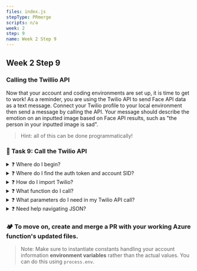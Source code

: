 ```yaml
---
files: index.js
stepType: PRmerge
scripts: n/a
week: 2
step: 9
name: Week 2 Step 9
---
```


## Week 2 Step 9
### Calling the Twillio API
Now that your account and coding environments are set up, it is time to get to work! As a reminder, you are using the Twilio API to send Face API data as a text message. Connect your Twilio profile to your local environment then send a message by calling the API. Your message should describe the emotion on an inputted image based on Face API results, such as "the person in your inputted image is sad".

> Hint: all of this can be done programmatically!

### 📝 Task 9: Call the Twilio API
<details>
<summary>❓ Where do I begin?</summary>
</br>

In your function but outside of the module, declare 3 constants: one for your account SID, another for your auth token, and the last for the twilio client.
</br>
</details>

<details>
<summary>❓ Where do I find the auth token and account SID?</summary>
</br>

The auth token and account SIDs are found on your [Twilio dashboard](https://www.twilio.com/) console.
</br>
</details>

<details>
<summary>❓ How do I import Twilio?</summary>
</br>

Check you that you have installed Twilio through npm by typing `twilio --version` in your terminal. Afterwards, instantiate the `client` constant you declared to require the Twilio package. Pass in the account SID and auth token as parameters.
</details>

<details>
<summary>❓ What function do I call?</summary>
</br>

Look at the functions your client can perform. If you are stuck, you can refer to the Twilio API at https://www.twilio.com/docs/sms.
</br>
</details>

<details>
<summary>❓ What parameters do I need in my Twilio API call?</summary>
</br>

Make sure to at least have a `body` (the message you are sending) and the `from` (your twilio phone number) in the function. 
</br>
</details>

<details>
<summary>❓ Need help navigating JSON?</summary>
</br>

You already have all the code to obtain this information, along with some other pieces of data. To isolate the emotion, look at the format of the returned information and pick out what you need. For additional help, use [this resource](https://stackoverflow.com/questions/10368171/how-to-extract-a-json-object-thats-inside-a-json-object)!
</br>
</details>

### :camping: To move on, create and merge a PR with your working Azure function's updated files.
> Note: Make sure to instantiate constants handling your account information **environment variables** rather than the actual values. You can do this using `process.env`.
